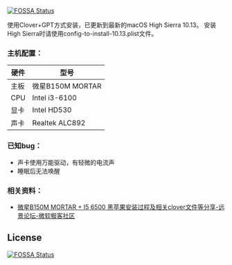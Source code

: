 [![FOSSA Status](https://app.fossa.io/api/projects/git%2Bgithub.com%2Fmaxitio%2FMSI-B150M-MORTAR-macOS.svg?type=shield)](https://app.fossa.io/projects/git%2Bgithub.com%2Fmaxitio%2FMSI-B150M-MORTAR-macOS?ref=badge_shield)

使用Clover+GPT方式安装，已更新到最新的macOS High Sierra 10.13。
安装High Sierra时请使用config-to-install-10.13.plist文件。

### 主机配置：
| 硬件  | 型号 |
| ------------- | ------------- |
| 主板  | 微星B150M MORTAR  |
| CPU  | Intel i3-6100  |
| 显卡  | Intel HD530  |
| 声卡  | Realtek ALC892 |

### 已知bug：
* 声卡使用万能驱动，有轻微的电流声
* 睡眠后无法唤醒

### 相关资料：
 * [微星B150M  MORTAR  +  I5  6500 黑苹果安装过程及相关clover文件等分享-远景论坛-微软极客社区](http://bbs.pcbeta.com/viewthread-1691731-1-1.html)


## License
[![FOSSA Status](https://app.fossa.io/api/projects/git%2Bgithub.com%2Fmaxitio%2FMSI-B150M-MORTAR-macOS.svg?type=large)](https://app.fossa.io/projects/git%2Bgithub.com%2Fmaxitio%2FMSI-B150M-MORTAR-macOS?ref=badge_large)